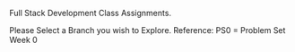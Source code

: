 Full Stack Development Class Assignments.

Please Select a Branch you wish to Explore.
Reference: PS0 = Problem Set Week 0
